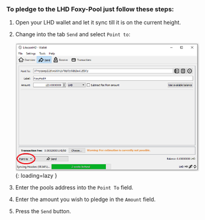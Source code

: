 ### To pledge to the LHD Foxy-Pool just follow these steps:

1. Open your LHD wallet and let it sync till it is on the current
   height.
2. Change into the tab `Send` and select `Point to`:

    ![LHD Point to](../../../assets/img/pledging/lhd-pledge.png){: loading=lazy }

3. Enter the pools address into the `Point To` field.
4. Enter the amount you wish to pledge in the `Amount` field.
5. Press the `Send` button.
